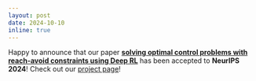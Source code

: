 ```yaml
---
layout: post
date: 2024-10-10
inline: true
---
```


Happy to announce that our paper <strong>[solving optimal control problems with reach-avoid constraints using Deep RL](https://oswinso.github.io/crppo/public/paper.pdf)</strong>
has been accepted to **NeurIPS 2024**! Check out our [project page](https://oswinso.github.io/rcppo)!
